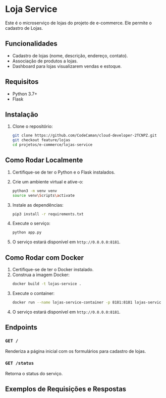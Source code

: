 
# Loja Service

Este é o microserviço de lojas do projeto de e-commerce. Ele permite o cadastro de Lojas.

## Funcionalidades

- Cadastro de lojas (nome, descrição, endereço, contato).
- Associação de produtos a lojas.
- Dashboard para lojas visualizarem vendas e estoque.
  
## Requisitos

- Python 3.7+
- Flask

## Instalação

1. Clone o repositório:

    ```bash
    git clone https://github.com/CodeCaman/cloud-developer-2TCNPZ.git
    git checkout feature/lojas
    cd projetos/e-commerce/lojas-service
    ```


## Como Rodar Localmente
1. Certifique-se de ter o Python e o Flask instalados.
   
2. Crie um ambiente virtual e ative-o:

    ```bash
    python3 -m venv venv
    source venv\Scripts\activate
    ```

3. Instale as dependências:

    ```bash
    pip3 install -r requirements.txt
    ```

4. Execute o serviço:
    ```sh
    python app.py
    ```
5. O serviço estará disponível em `http://0.0.0.0:8181`.

## Como Rodar com Docker

1. Certifique-se de ter o Docker instalado.
2. Construa a imagem Docker:
    ```sh
    docker build -t lojas-service .
    ```
3. Execute o container:
    ```sh
    docker run --name lojas-service-container -p 8181:8181 lojas-service
    ```
4. O serviço estará disponível em `http://0.0.0.0:8181`.


## Endpoints

### `GET /`

Renderiza a página inicial com os formulários para cadastro de lojas.


### `GET /status`

Retorna o status do serviço.



## Exemplos de Requisições e Respostas

